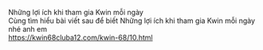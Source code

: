 
Những lợi ích khi tham gia Kwin mỗi ngày	
Cùng tìm hiểu bài viết sau để biết Những lợi ích khi tham gia Kwin mỗi ngày nhé anh em 	
https://kwin68cluba12.com/kwin-68/10.html
